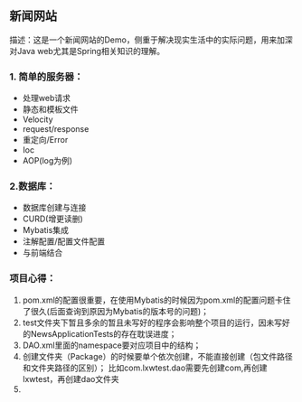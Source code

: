 ## 新闻网站
描述：这是一个新闻网站的Demo，侧重于解决现实生活中的实际问题，用来加深对Java web尤其是Spring相关知识的理解。
### 1. 简单的服务器：
- 处理web请求
- 静态和模板文件
- Velocity
- request/response
- 重定向/Error
- Ioc
- AOP(log为例)
### 2.数据库：
- 数据库创建与连接
- CURD(增更读删)
- Mybatis集成
- 注解配置/配置文件配置
- 与前端结合

### 项目心得：
1. pom.xml的配置很重要，在使用Mybatis的时候因为pom.xml的配置问题卡住了很久(后面查询到原因为Mybatis的版本号的问题)；
2. test文件夹下暂且多余的暂且未写好的程序会影响整个项目的运行，因未写好的NewsApplicationTests的存在耽误进度；
3. DAO.xml里面的namespace要对应项目中的结构；
4. 创建文件夹（Package）的时候要单个依次创建，不能直接创建（包文件路径和文件夹路径的区别）；
比如com.lxwtest.dao需要先创建com,再创建lxwtest，再创建dao文件夹
5. 